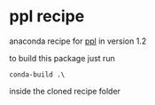 # ppl recipe

anaconda recipe for [ppl](https://www.bugseng.com/parma-polyhedra-library) in version 1.2

to build this package just run

```
conda-build .\
```

inside the cloned recipe folder